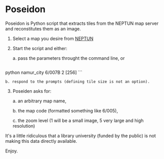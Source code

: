 Poseidon
========

Poseidon is Python script that extracts tiles from the NEPTUN map server and reconstitutes them as an image. 

1. Select a map you desire from [NEPTUN](http://neptun.unamur.be/items/browse?collection=30)
2. Start the script and either:

	a. pass the parameters throught the command line, or

	```
python namur_city 6/007B 2 [256]
	```

	b. respond to the prompts (defining tile size is not an option).

3. Poseiden asks for:

	a. an arbitrary map name,

	b. the map code (formatted something like 6/005),
	
	c. the zoom level (1 will be a small image, 5 very large and high resolution)

It's a little ridiculous that a library university (funded by the public) is not making this data directly available.

Enjoy.
